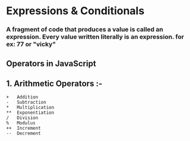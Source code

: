# Expressions & Conditionals 
### A fragment of code that produces a value is called an expression. Every value written literally is an expression. for ex: 77 or "vicky"

## Operators in JavaScript 

## 1. Arithmetic Operators :-

    +   Addition
    -   Subtraction
    *   Multiplication
    **  Exponentiation
    /   Division
    %   Modulus
    ++  Increment
    --  Decrement

